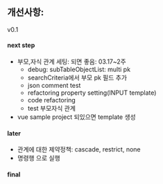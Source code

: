 
## 개선사항:
v0.1

#### next step
* 부모,자식 관계 세팅: 되면 좋음: 03.17~2주
    * debug: subTableObjectList: multi pk
    * searchCriteria에서 부모 pk 필드 추가 
    * json comment test 
    * refactoring property setting(INPUT template)
    * code refactoring 
    * test 부모자식 관계 
* vue sample project 되있으면 template 생성



#### later
* 관계에 대한 제약정책: cascade, restrict, none
* 명령행 으로 실행


#### final

